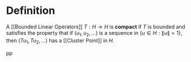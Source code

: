 # Definition

A [[Bounded Linear Operators]] $T : H \to H$ is **compact** if $T$ is bounded and satisfies the property that if $(u_{1}, u_{2}, \dots)$ is a sequence in $\left\{  u \in H : \|u\| = 1 \right\}$, then $(Tu_{1}, Tu_{2}, \dots)$ has a [[Cluster Point]] in $H$.

pp